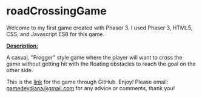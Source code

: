 # roadCrossingGame

Welcome to my first game created with Phaser 3. I used Phaser 3, HTML5, CSS, and Javascript ES8 for this game. 

<b><u>Description:</u></b>

A casual, "Frogger" style game where the player will want to cross the game without getting hit with the floating obstacles to reach the goal on the other side. 

This is the <a href="https://dwlam8790.github.io/roadCrossingGame/">link</a> for the game through GitHub. Enjoy! Please email: gamedevdiana@gmail.com for any advice or comments, thank you!